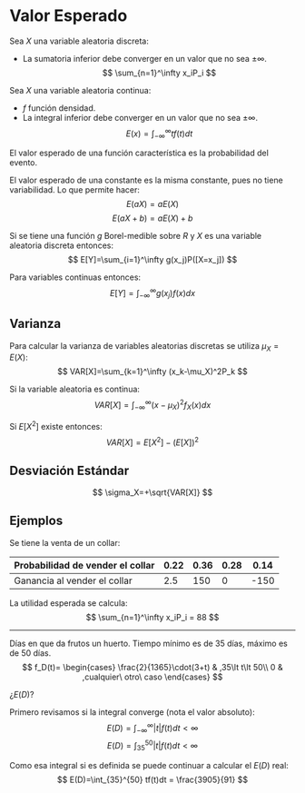 # Valor Esperado

Sea $X$ una variable aleatoria discreta:
* La sumatoria inferior debe converger en un valor que no sea $\pm\infty$.
$$
\sum_{n=1}^\infty x_iP_i
$$

Sea $X$ una variable aleatoria continua:
* $f$ función densidad.
* La integral inferior debe converger en un valor que no sea $\pm\infty$.
$$
E(x)=\int_{-\infty}^\infty tf(t)dt
$$

El valor esperado de una función característica es la probabilidad del evento.

El valor esperado de una constante es la misma constante, pues no tiene variabilidad. Lo que permite hacer:
$$
E(aX)=aE(X)
$$
$$
E(aX+b)=aE(X)+b
$$

Si se tiene una función $g$ Borel-medible sobre $R$ y $X$ es una variable aleatoria discreta entonces:
$$
E[Y]=\sum_{i=1}^\infty g(x_j)P([X=x_j])
$$

Para variables continuas entonces:
$$
E[Y]=\int_{-\infty}^\infty g(x_j)f(x)dx
$$

## Varianza
Para calcular la varianza de variables aleatorias discretas se utiliza $\mu_X = E(X)$:
$$
VAR[X]=\sum_{k=1}^\infty (x_k-\mu_X)^2P_k
$$

Si la variable aleatoria es continua:
$$
VAR[X]=\int_{-\infty}^\infty (x-\mu_X)^2f_X(x)dx
$$

Si $E[X^2]$ existe entonces:
$$
VAR[X]=E[X^2]-(E[X])^2
$$

## Desviación Estándar
$$
\sigma_X=+\sqrt{VAR[X]}
$$

## Ejemplos
Se tiene la venta de un collar:

|Probabilidad de vender el collar|0.22|0.36|0.28|0.14|
|---|---|---|---|---|
|Ganancia al vender el collar|2.5|150|0|-150|

La utilidad esperada se calcula:
$$
\sum_{n=1}^\infty x_iP_i = 88
$$

---
Días en que da frutos un huerto. Tiempo mínimo es de 35 días, máximo es de 50 días.
$$
f_D(t)=
\begin{cases}
\frac{2}{1365}\cdot(3+t) & ,35\lt t\lt 50\\
0 & ,cualquier\ otro\ caso
\end{cases}
$$

¿$E(D)$?

Primero revisamos si la integral converge (nota el valor absoluto):
$$
E(D)=\int_{-\infty}^\infty |t|f(t)dt \lt \infty
$$
$$
E(D)=\int_{35}^{50} |t|f(t)dt \lt \infty
$$

Como esa integral si es definida se puede continuar a calcular el $E(D)$ real:
$$
E(D)=\int_{35}^{50} tf(t)dt = \frac{3905}{91}
$$
